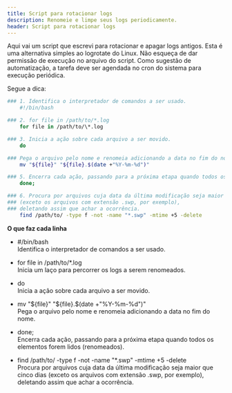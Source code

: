 ```yaml
---
title: Script para rotacionar logs
description: Renomeie e limpe seus logs periodicamente.
header: Script para rotacionar logs
---
```


Aqui vai um script que escrevi para rotacionar e apagar logs antigos. Esta é uma alternativa simples ao logrotate do Linux.
Não esqueça de dar permissão de execução no arquivo do script.
Como sugestão de automatização, a tarefa deve ser agendada no cron do sistema para execução periódica.

Segue a dica:

```bash
### 1. Identifica o interpretador de comandos a ser usado.
    #!/bin/bash  

### 2. for file in /path/to/*.log  
    for file in /path/to/\*.log  

### 3. Inicia a ação sobre cada arquivo a ser movido.
    do  

### Pega o arquivo pelo nome e renomeia adicionando a data no fim do nome.
    mv "${file}" "${file}.$(date +"%Y-%m-%d")" 

### 5. Encerra cada ação, passando para a próxima etapa quando todos os elementos forem lidos (renomeados).
    done;  

### 6. Procura por arquivos cuja data da última modificação seja maior que cinco dias 
### (exceto os arquivos com extensão .swp, por exemplo), 
### deletando assim que achar a ocorrência.
    find /path/to/ -type f -not -name "*.swp" -mtime +5 -delete
```

**O que faz cada linha**

- \#/bin/bash  
Identifica o interpretador de comandos a ser usado.

- for file in /path/to/*.log  
Inicia um laço para percorrer os logs a serem renomeados.

- do  
Inicia a ação sobre cada arquivo a ser movido.

- mv "${file}" "${file}.$(date +"%Y-%m-%d")"  
Pega o arquivo pelo nome e renomeia adicionando a data no fim do nome.

- done;  
Encerra cada ação, passando para a próxima etapa quando todos os elementos forem lidos (renomeados).

- find /path/to/ -type f -not -name "*.swp" -mtime +5 -delete  
Procura por arquivos cuja data da última modificação seja maior que cinco dias (exceto os arquivos com extensão .swp, por exemplo), deletando assim que achar a ocorrência.
